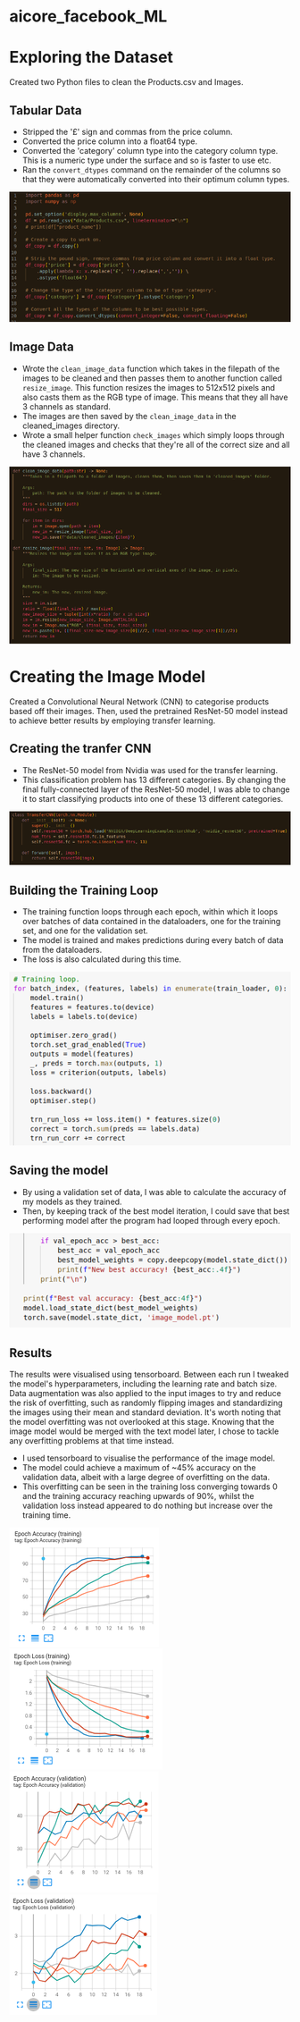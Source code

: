 # aicore_facebook_ML

# Exploring the Dataset
Created two Python files to clean the Products.csv and Images. 

## Tabular Data
- Stripped the '£' sign and commas from the price column.
- Converted the price column into a float64 type.
- Converted the 'category' column type into the category column type. This is a numeric type under the surface and so is faster to use etc.
- Ran the `convert_dtypes` command on the remainder of the columns so that they were automatically converted into their optimum column types.

![plot](readme_images/clean_tabular_data_1.png)

## Image Data
- Wrote the `clean_image_data` function which takes in the filepath of the images to be cleaned and then passes them to another function called `resize_image`. This function resizes the images to 512x512 pixels and also casts them as the RGB type of image. This means that they all have 3 channels as standard.
- The images are then saved by the `clean_image_data` in the cleaned_images directory.
- Wrote a small helper function `check_images` which simply loops through the cleaned images and checks that they're all of the correct size and all have 3 channels.

![plot2](readme_images/clean_images_1.png)

# Creating the Image Model
Created a Convolutional Neural Network (CNN) to categorise products based off their images. Then, used the pretrained ResNet-50 model instead to achieve better results by employing transfer learning.

## Creating the tranfer CNN
- The ResNet-50 model from Nvidia was used for the transfer learning.
- This classification problem has 13 different categories. By changing the final fully-connected layer of the ResNet-50 model, I was able to change it to start classifying products into one of these 13 different categories.

![plot](readme_images/transfer_CNN.png)

## Building the Training Loop
- The training function loops through each epoch, within which it loops over batches of data contained in the dataloaders, one for the training set, and one for the validation set.
- The model is trained and makes predictions during every batch of data from the dataloaders.
- The loss is also calculated during this time.

![plot](readme_images/images_train_loop.png)

## Saving the model
- By using a validation set of data, I was able to calculate the accuracy of my models as they trained.
- Then, by keeping track of the best model iteration, I could save that best performing model after the program had looped through every epoch.

![plot](readme_images/saving_best_image_model.png)

## Results
The results were visualised using tensorboard. Between each run I tweaked the model's hyperparameters, including the learning rate and batch size. Data augmentation was also applied to the input images to try and reduce the risk of overfitting, such as randomly flipping images and standardizing the images using their mean and standard deviation.
It's worth noting that the model overfitting was not overlooked at this stage. Knowing that the image model would be merged with the text model later, I chose to tackle any overfitting problems at that time instead.
- I used tensorboard to visualise the performance of the image model.
- The model could achieve a maximum of ~45% accuracy on the validation data, albeit with a large degree of overfitting on the data.
- This overfitting can be seen in the training loss converging towards 0 and the training accuracy reaching upwards of 90%, whilst the validation loss instead appeared to do nothing but increase over the training time.

![plot](readme_images/images_epoch_acc_train.png)
![plot](readme_images/images_epoch_loss_train.png)
![plot](readme_images/images_epoch_acc_val.png)
![plot](readme_images/images_epoch_loss_val.png)